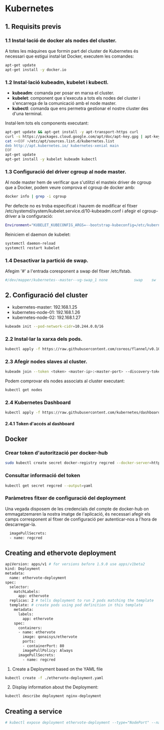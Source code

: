 # Kubernetes

## 1. Requisits previs
### 1.1 Instal·lació de docker als nodes del cluster.
A totes les màquines que formin part del cluster de Kubernetes és necessari que estigui instal·lat Docker, executem les comandes:
```sh
apt-get update
apt-get install -y docker.io
```
### 1.2 Instal·lació kubeadm, kubelet i kubectl.
- **kubeadm**: comanda per posar en marxa el cluster.
- **kubelet**: component que s'executa a tots els nodes del cluster i s'encarrega de la comunicació amb el node master.
- **kubectl**: comanda que ens permetra gestionar el nostre cluster des d'una terminal.

Instal·lem tots els components executant:
```sh
apt-get update && apt-get install -y apt-transport-https curl
curl -s https://packages.cloud.google.com/apt/doc/apt-key.gpg | apt-key add -
cat <<EOF >/etc/apt/sources.list.d/kubernetes.list
deb http://apt.kubernetes.io/ kubernetes-xenial main
EOF
apt-get update
apt-get install -y kubelet kubeadm kubectl
```
### 1.3 Configuració del driver cgroup al node master.
Al node master hem de verificar que s'utilitzi el masteix driver de cgroup que a Docker, podem veure comprova el cgroup de docker amb:
```sh
docker info | grep -i cgroup
```
Per defecte no es troba especificat i haurem de modificar el fitxer /etc/systemd/system/kubelet.service.d/10-kubeadm.conf i afegir el cgroup-driver a la configuració:

```sh
Environment="KUBELET_KUBECONFIG_ARGS=--bootstrap-kubeconfig=/etc/kubernetes/bootstrap-kubelet.conf --kubeconfig=/etc/kubernetes/kubelet.conf cgroup-driver=cgroupfs"
```

Reiniciem el daemon de kubelet:
```sh
systemctl daemon-reload
systemctl restart kubelet
```
### 1.4 Desactivar la partició de swap.
Afegim '#' a l'entrada coresponent a swap del fitxer /etc/fstab.

```sh
#/dev/mapper/kubernetes--master--vg-swap_1 none            swap    sw              0       0
```
## 2. Configuració del cluster

- kubernetes-master: 192.168.1.25
- kubernetes-node-01: 192.168.1.26
- kubernetes-node-02: 192.168.1.27

```sh
kubeadm init --pod-network-cidr=10.244.0.0/16
```
### 2.2 Instal·lar la xarxa dels pods.

```sh
kubectl apply -f https://raw.githubusercontent.com/coreos/flannel/v0.10.0/Documentation/kube-flannel.yml
```

### 2.3 Afegir nodes slaves al cluster.
```sh
kubeadm join --token <token> <master-ip>:<master-port> --discovery-token-ca-cert-hash sha256:<hash>
```
Podem comprovar els nodes associats al cluster executant:
```sh
kubectl get nodes
```
### 2.4 Kubernetes Dashboard

```sh
kubectl apply -f https://raw.githubusercontent.com/kubernetes/dashboard/master/src/deploy/recommended/kubernetes-dashboard.yaml
```
#### 2.4.1 Token d'accés al dashboard


## Docker

### Crear token d'autorització per docker-hub

```sh
sudo kubectl create secret docker-registry regcred --docker-server=https://index.docker.io/v1/ --docker-username=qonaisys --docker-password=<qonaisys-account-password> --docker-email=jorge.ferrer.rodriguez@upc.edu
```
### Consultar informació del token

```sh
kubectl get secret regcred --output=yaml
```

### Paràmetres fitxer de configuració del deployment

Una vegada disposem de les credencials del compte de docker-hub on emmagatzemaren la nostra imatge de l'aplicació, és necessari afegir els camps corresponent al fitxer de configuració per autenticar-nos a l'hora de descarregar-la.

```sh
  imagePullSecrets:
  - name: regcred
```
## Creating and ethervote deployment

```sh
apiVersion: apps/v1 # for versions before 1.9.0 use apps/v1beta2
kind: Deployment
metadata:
  name: ethervote-deployment
spec:
  selector:
    matchLabels:
      app: ethervote
  replicas: 2 # tells deployment to run 2 pods matching the template
  template: # create pods using pod definition in this template
    metadata:
      labels:
        app: ethervote
    spec:
      containers:
      - name: ethervote
        image: qonaisys/ethervote
        ports:
        - containerPort: 80
        imagePullPolicy: Always
      imagePullSecrets:
        - name: regcred
```
1. Create a Deployment based on the YAML file

```sh
kubectl create -f ./ethervote-deployment.yaml
```

2. Display information about the Deployment:
```sh
kubectl describe deployment nginx-deployment
```


## Creating a service
```sh
# kubectl expose deployment ethervote-deployment --type="NodePort" --name=ethervote-service --port=8080 --target-port=80
```
